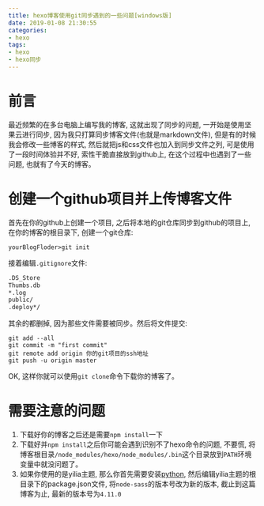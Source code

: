 ```yaml
---
title: hexo博客使用git同步遇到的一些问题[windows版]
date: 2019-01-08 21:30:55
categories:
- hexo
tags:
- hexo
- hexo同步
---
```


# 前言

最近频繁的在多台电脑上编写我的博客, 这就出现了同步的问题, 一开始是使用坚果云进行同步, 因为我只打算同步博客文件(也就是markdown文件), 但是有的时候我会修改一些博客的样式, 然后就把js和css文件也加入到同步文件之列, 可是使用了一段时间体验并不好, 索性干脆直接放到github上, 在这个过程中也遇到了一些问题, 也就有了今天的博客。

<!--more-->

# 创建一个github项目并上传博客文件

首先在你的github上创建一个项目, 之后将本地的git仓库同步到github的项目上, 在你的博客的根目录下, 创建一个git仓库:

```shell
yourBlogFloder>git init
```

接着编辑`.gitignore`文件:

```txt
.DS_Store
Thumbs.db
*.log
public/
.deploy*/
```

其余的都删掉, 因为那些文件需要被同步。然后将文件提交:

```shell
git add --all
git commit -m "first commit"
git remote add origin 你的git项目的ssh地址
git push -u origin master
```

OK, 这样你就可以使用`git clone`命令下载你的博客了。

# 需要注意的问题

1. 下载好你的博客之后还是需要`npm install`一下
2. 下载好并`npm install`之后你可能会遇到识别不了hexo命令的问题, 不要慌, 将博客根目录`/node_modules/hexo/node_modules/.bin`这个目录放到`PATH`环境变量中就没问题了。
3. 如果你使用的是yilia主题, 那么你首先需要安装[python](https://www.python.org/downloads), 然后编辑yilia主题的根目录下的package.json文件, 将`node-sass`的版本号改为新的版本, 截止到这篇博客为止, 最新的版本号为`4.11.0`
